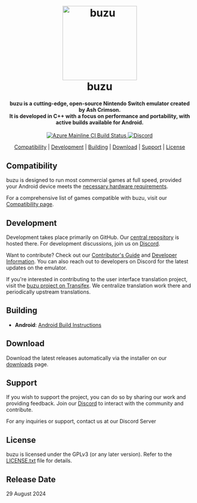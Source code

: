 <!--
SPDX-FileCopyrightText: 2024 buzu Emulator Project
SPDX-License-Identifier: GPL-3.0-or-later
-->

<h1 align="center">
  <br>
  <a href="https://buzu-emu.org/"><img src="(https://cdn.discordapp.com/attachments/1134573258499440783/1271075740305068052/lemon.png?ex=66b60507&is=66b4b387&hm=64aeaca3bcd54bb99b50133c5dbb7a0bacac43e50fd69bf06a65051587e2e87b&)" alt="buzu" width="200"></a>
  <br>
  <b>buzu</b>
  <br>
</h1>

<h4 align="center"><b>buzu</b> is a cutting-edge, open-source Nintendo Switch emulator created by Ash Crimson.
<br>
It is developed in C++ with a focus on performance and portability, with active builds available for Android.
</h4>

<p align="center">
    <a href="https://dev.azure.com/buzu-emu/buzu/">
        <img src="https://dev.azure.com/buzu-emu/buzu/_apis/build/status/buzu%20mainline?branchName=master"
            alt="Azure Mainline CI Build Status">
    </a>
    <a href="(https://discord.gg/fareR8P4f3)">
        <img src="https://img.shields.io/discord/398318088170242053?color=5865F2&label=buzu&logo=discord&logoColor=white"
            alt="Discord">
    </a>
</p>

<p align="center">
  <a href="#compatibility">Compatibility</a> |
  <a href="#development">Development</a> |
  <a href="#building">Building</a> |
  <a href="#download">Download</a> |
  <a href="#support">Support</a> |
  <a href="#license">License</a>
</p>

## Compatibility

buzu is designed to run most commercial games at full speed, provided your Android device meets the [necessary hardware requirements](https://buzu-emu.org/help/quickstart/#hardware-requirements).

For a comprehensive list of games compatible with buzu, visit our [Compatibility page](https://buzu-emu.org/game/).

## Development

Development takes place primarily on GitHub. Our [central repository](https://github.com/buzu-emu/buzu) is hosted there. For development discussions, join us on [Discord](https://discord.gg/dsshCUBg).

Want to contribute? Check out our [Contributor's Guide](https://github.com/buzu-emu/buzu/wiki/Contributing) and [Developer Information](https://github.com/buzu-emu/buzu/wiki/Developer-Information). You can also reach out to developers on Discord for the latest updates on the emulator.

If you're interested in contributing to the user interface translation project, visit the [buzu project on Transifex](https://www.transifex.com/buzu-emulator/buzu). We centralize translation work there and periodically upstream translations.

## Building

* __Android__: [Android Build Instructions](https://github.com/buzu-emu/buzu/wiki/Building-For-Android)

## Download

Download the latest releases automatically via the installer on our [downloads](https://buzu-emu.org/downloads/) page.

## Support

If you wish to support the project, you can do so by sharing our work and providing feedback. Join our [Discord](https://discord.gg/dsshCUBg) to interact with the community and contribute.

For any inquiries or support, contact us at our Discord Server

## License

buzu is licensed under the GPLv3 (or any later version). Refer to the [LICENSE.txt](https://github.com/buzu-emu/buzu/blob/master/LICENSE.md) file for details.

## Release Date

29 August 2024
